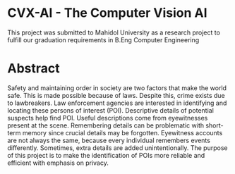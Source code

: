 # CVX-AI - The Computer Vision AI
This project was submitted to Mahidol University as a research project to fulfill our graduation requirements in B.Eng Computer Engineering

# Abstract
Safety and maintaining order in society are two factors that make the world safe. This is made possible because of laws. Despite this, crime exists due to lawbreakers. Law enforcement agencies are interested in identifying and locating these persons of interest (POI). Descriptive details of potential suspects help find POI. Useful descriptions come from eyewitnesses present at the scene. Remembering details can be problematic with short-term memory since crucial details may be forgotten. Eyewitness accounts are not always the same, because every individual remembers events differently. Sometimes, extra details are added unintentionally. The purpose of this project is to make the identification of POIs more reliable and efficient with emphasis on privacy.

